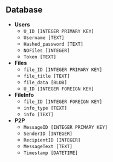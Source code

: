 ## Database

- **Users**
    - `U_ID [INTEGER PRIMARY KEY]`
    - `Username [TEXT]`
    - `Hashed_password [TEXT]`
    - `NOFiles [INTEGER]`
    - `Token [TEXT]`
- **Files**
    - `file_ID [INTEGER PRIMARY KEY]`
    - `file_title [TEXT]`
    - `file_data [BLOB]`
    - `U_ID [INTEGER FOREIGN KEY]`
- **FileInfo**
    - `file_ID [INTEGER FOREIGN KEY]`
    - `info_type [TEXT]`
    - `info [TEXT]`
- **P2P**
    - `MessageID [INTEGER PRIMARY KEY]`
    - `SenderID [INTEGER]`
    - `RecipientID [INTEGER]`
    - `MessageText [TEXT]`
    - `Timestamp [DATETIME]`